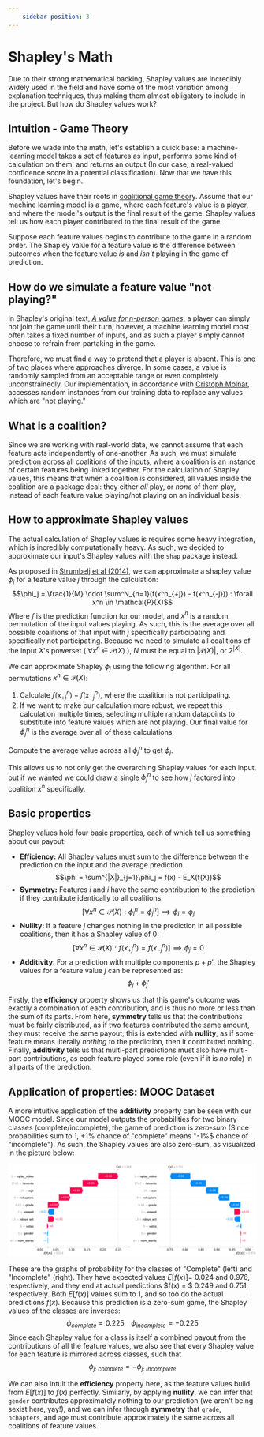 ```yaml
---
    sidebar-position: 3 
---
```

<!-- SOURCES:
    * https://christophm.github.io/interpretable-ml-book/shapley.html
    - https://medium.com/the-modern-scientist/what-is-the-shapley-value-8ca624274d5a
    + https://www.rand.org/content/dam/rand/pubs/papers/2021/P295.pdf
 -->
# Shapley's Math
Due to their strong mathematical backing, Shapley values are incredibly widely used in the field and have some of the most variation among explanation techniques, thus making them almost obligatory to include in the project. But how do Shapley values work? <!-- ! ADD MORE!!! -->


## Intuition - Game Theory
Before we wade into the math, let's establish a quick base: a machine-learning model takes a set of features as input, performs some kind of calculation on them, and returns an output (In our case, a real-valued confidence score in a potential classification). Now that we have this foundation, let's begin.

Shapley values have their roots in [coalitional game theory](https://en.wikipedia.org/wiki/Cooperative_game_theory). Assume that our machine learning model is a game, where each feature's value is a player, and where the model's output is the final result of the game. Shapley values tell us how each player contributed to the final result of the game.

Suppose each feature values begins to contribute to the game in a random order. The Shapley value for a feature value is the difference between outcomes when the feature value *is* and *isn't* playing in the game of prediction.

## How do we simulate a feature value "not playing?"
In Shapley's original text, [*A value for n-person games*](https://www.rand.org/content/dam/rand/pubs/papers/2021/P295.pdf), a player can simply not join the game until their turn; however, a machine learning model most often takes a fixed number of inputs, and as such a player simply cannot choose to refrain from partaking in the game.

Therefore, we must find a way to pretend that a player is absent. This is one of two places where approaches diverge. In some cases, a value is randomly sampled from an acceptable range or even completely unconstrainedly. Our implementation, in accordance with [Cristoph Molnar](https://christophm.github.io/interpretable-ml-book/shapley.html#:~:text=It%20is%20not%20sufficient%20to%20access%20the%20prediction%20function%20because%20you%20need%20the%20data%20to%20replace%20parts%20of%20the%20instance%20of%20interest%20with%20values%20from%20randomly%20drawn%20instances%20of%20the%20data.), accesses random instances from our training data to replace any values which are "not playing."

## What is a coalition?
Since we are working with real-world data, we cannot assume that each feature acts independently of one-another. As such, we must simulate prediction across all coalitions of the inputs, where a coalition is an instance of certain features being linked together. For the calculation of Shapley values, this means that when a coalition is considered, all values inside the coalition are a package deal: they either *all* play, or *none* of them play, instead of each feature value playing/not playing on an individual basis.

## How to approximate Shapley values
The actual calculation of Shapley values is requires some heavy integration, which is incredibly computationally heavy. As such, we decided to approximate our input's Shapley values with the ```shap``` package instead.

As proposed in [Strumbelj et al (2014)](https://link.springer.com/article/10.1007/s10115-013-0679-x), we can approximate a shapley value $\phi_j$ for a feature value $j$ through the calculation:
$$\phi_j = \frac{1}{M} \cdot \sum^N_{n=1}(f(x^n_{+j}) - f(x^n_{-j})) : \forall x^n \in \mathcal{P}(X)$$
Where $f$ is the prediction function for our model, and $x^n$ is a random permutation of the input values playing. As such, this is the average over all possible coalitions of that input with $j$ specifically participating and specifically not participating. Because we need to simulate all coalitions of the input $X$'s powerset ( $\forall x^n \in \mathcal{P}(X)$ ), $N$ must be equal to $|\mathcal{P}(X)|$, or $2^{|X|}$.

We can approximate Shapley $\phi_j$ using the following algorithm. For all permutations $x^n \in \mathcal{P}(X)$:
   1. Calculate $f(x^n_{+j}) - f(x^n_{-j})$, where the coalition is not participating.
   2. If we want to make our calculation more robust, we repeat this calculation multiple times, selecting multiple random datapoints to substitute into feature values which are not playing. Our final value for $\phi^n_j$ is the average over all of these calculations.

Compute the average value across all $\phi^n_j$ to get $\phi_j$.

This allows us to not only get the overarching Shapley values for each input, but if we wanted we could draw a single $\phi^n_j$ to see how $j$ factored into coalition $x^n$ specifically.

## Basic properties
Shapley values hold four basic properties, each of which tell us something about our payout:

- **Efficiency:** All Shapley values must sum to the difference between the prediction on the input and the average prediction.
$$\phi = \sum^{|X|}_{j=1}\phi_j = f(x) - E_X(f(X))$$
- **Symmetry:** Features $i$ and $i$ have the same contribution to the prediction if they contribute identically to all coalitions.
$$[\forall x^n \in \mathcal{P}(X) : \phi{^n_i} = \phi^n_j] \implies \phi_i = \phi_j$$
- **Nullity:** If a feature $j$ changes nothing in the prediction in all possible coalitions, then it has a Shapley value of 0: 
$$[\forall x^n \in \mathcal{P}(X) : f(x^n_{+j}) = f(x^n_{-j})] \implies \phi_j = 0$$
- **Additivity**: For a prediction with multiple components $p + p'$, the Shapley values for a feature value $j$ can be represented as:
$$\phi_j + \phi_j'$$

Firstly, the **efficiency** property shows us that this game's outcome was exactly a combination of each contribution, and is thus no more or less than the sum of its parts. From here, **symmetry** tells us that the contributions must be fairly distributed, as if two features contributed the same amount, they must receive the same payout; this is extended with **nullity**, as if some feature means literally *nothing* to the prediction, then it contributed nothing. Finally, **additivity** tells us that multi-part predictions must also have multi-part contributions, as each feature played some role (even if it is *no* role) in all parts of the prediction.

## Application of properties: MOOC Dataset
A more intuitive application of the **additivity** property can be seen with our MOOC model. Since our model outputs the probabilities for two binary classes (complete/incomplete), the game of prediction is *zero-sum* (Since probabilities sum to 1, $+1\%$ chance of "complete" means "-1\%$ chance of "incomplete"). As such, the Shapley values are also zero-sum, as visualized in the picture below:

![Shapley value graphs for "complete"/"incomplete"](\img\shap_math_additivity.png)

These are the graphs of probability for the classes of "Complete" (left) and "Incomplete" (right). They have expected values $E[f(x)] =$ $0.024$ and $0.976$, respectively, and they end at actual predictions $f(x) = $ $0.249$ and $0.751$, respectively. Both $E[f(x)]$ values sum to 1, and so too do the actual predictions $f(x)$. Because this prediction is a zero-sum game, the Shapley values of the classes are inverses:
$$\phi_{complete}=0.225, \;\;\; \phi_{incomplete}=-0.225$$
Since each Shapley value for a class is itself a combined payout from the contributions of all the feature values, we also see that every Shapley value for each feature is mirrored across classes, such that
$$\phi_{j:\;complete} = - \phi_{j:\;incomplete}$$

We can also intuit the **efficiency** property here, as the feature values build from $E[f(x)]$ to $f(x)$ perfectly. Similarly, by applying **nullity**, we can infer that ```gender``` contributes approximately nothing to our prediction (we aren't being sexist here, yay!), and we can infer through **symmetry** that ```grade```, ```nchapters```, and ```age``` must contribute approximately the same across all coalitions of feature values.